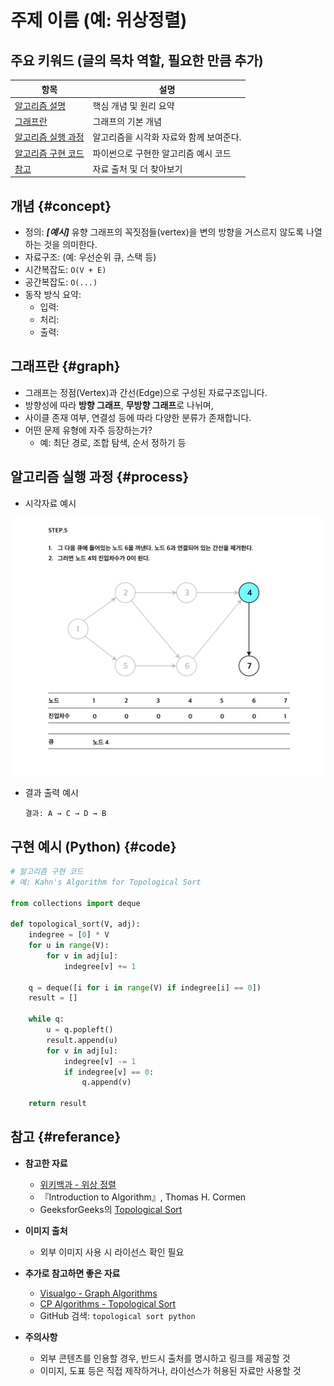 # 주제 이름 (예: 위상정렬)

## 주요 키워드 (글의 목차 역할, 필요한 만큼 추가)

| 항목         | 설명                           |
|--------------|-------------------------------|
| [알고리즘 설명](#concept)   | 핵심 개념 및 원리 요약              |
| [그래프란](#graph) | 그래프의 기본 개념       |
| [알고리즘 실행 과정](#process) | 알고리즘을 시각화 자료와 함께 보여준다.            |
| [알고리즘 구현 코드](#code) | 파이썬으로 구현한 알고리즘 예시 코드       |
| [참고](#referance) | 자료 출처 및 더 찾아보기       |

## 개념 {#concept}
- 정의: ***[예시]*** 유향 그래프의 꼭짓점들(vertex)을 변의 방향을 거스르지 않도록 나열하는 것을 의미한다.
- 자료구조: (예: 우선순위 큐, 스택 등)
- 시간복잡도: `O(V + E)`
- 공간복잡도: `O(...)`
- 동작 방식 요약:
  - 입력:
  - 처리:
  - 출력:

## 그래프란 {#graph}
- 그래프는 정점(Vertex)과 간선(Edge)으로 구성된 자료구조입니다.
- 방향성에 따라 **방향 그래프**, **무방향 그래프**로 나뉘며,
- 사이클 존재 여부, 연결성 등에 따라 다양한 분류가 존재합니다.
- 어떤 문제 유형에 자주 등장하는가?
  - 예: 최단 경로, 조합 탐색, 순서 정하기 등

## 알고리즘 실행 과정 {#process}
- 시각자료 예시

![단계별 처리 과정](/assets/algo/sort_sample.png)

- 결과 출력 예시
  ```
  결과: A → C → D → B
  ```

## 구현 예시 (Python) {#code}
```python
# 알고리즘 구현 코드
# 예: Kahn's Algorithm for Topological Sort

from collections import deque

def topological_sort(V, adj):
    indegree = [0] * V
    for u in range(V):
        for v in adj[u]:
            indegree[v] += 1

    q = deque([i for i in range(V) if indegree[i] == 0])
    result = []

    while q:
        u = q.popleft()
        result.append(u)
        for v in adj[u]:
            indegree[v] -= 1
            if indegree[v] == 0:
                q.append(v)

    return result
```

## 참고 {#referance}

- **참고한 자료**
  - [위키백과 - 위상 정렬](https://ko.wikipedia.org/wiki/%EC%9C%84%EC%83%81_%EC%A0%95%EB%A0%AC)
  - 『Introduction to Algorithm』, Thomas H. Cormen
  - GeeksforGeeks의 [Topological Sort](https://www.geeksforgeeks.org/topological-sorting/)


- **이미지 출처**
  - 외부 이미지 사용 시 라이선스 확인 필요

- **추가로 참고하면 좋은 자료**
  - [Visualgo - Graph Algorithms](https://visualgo.net/ko)
  - [CP Algorithms - Topological Sort](https://cp-algorithms.com/graph/topological-sort.html)
  - GitHub 검색: `topological sort python`

- **주의사항**
  - 외부 콘텐츠를 인용할 경우, 반드시 출처를 명시하고 링크를 제공할 것
  - 이미지, 도표 등은 직접 제작하거나, 라이선스가 허용된 자료만 사용할 것
